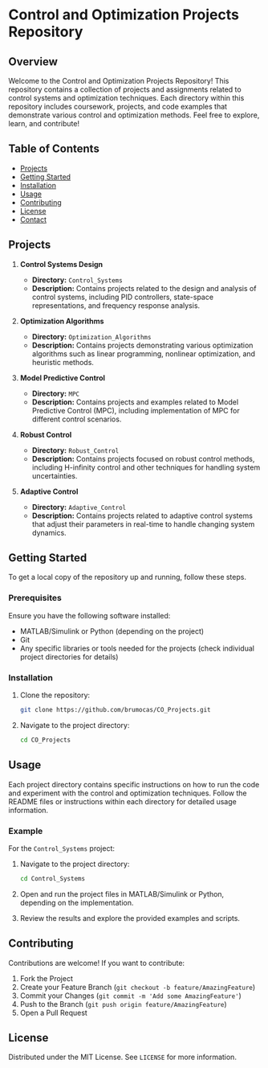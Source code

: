 # Control and Optimization Projects Repository

## Overview

Welcome to the Control and Optimization Projects Repository! This repository contains a collection of projects and assignments related to control systems and optimization techniques. Each directory within this repository includes coursework, projects, and code examples that demonstrate various control and optimization methods. Feel free to explore, learn, and contribute!

## Table of Contents

- [Projects](#projects)
- [Getting Started](#getting-started)
- [Installation](#installation)
- [Usage](#usage)
- [Contributing](#contributing)
- [License](#license)
- [Contact](#contact)

## Projects

1. **Control Systems Design**
   - **Directory:** `Control_Systems`
   - **Description:** Contains projects related to the design and analysis of control systems, including PID controllers, state-space representations, and frequency response analysis.

2. **Optimization Algorithms**
   - **Directory:** `Optimization_Algorithms`
   - **Description:** Contains projects demonstrating various optimization algorithms such as linear programming, nonlinear optimization, and heuristic methods.

3. **Model Predictive Control**
   - **Directory:** `MPC`
   - **Description:** Contains projects and examples related to Model Predictive Control (MPC), including implementation of MPC for different control scenarios.

4. **Robust Control**
   - **Directory:** `Robust_Control`
   - **Description:** Contains projects focused on robust control methods, including H-infinity control and other techniques for handling system uncertainties.

5. **Adaptive Control**
   - **Directory:** `Adaptive_Control`
   - **Description:** Contains projects related to adaptive control systems that adjust their parameters in real-time to handle changing system dynamics.

## Getting Started

To get a local copy of the repository up and running, follow these steps.

### Prerequisites

Ensure you have the following software installed:

- MATLAB/Simulink or Python (depending on the project)
- Git
- Any specific libraries or tools needed for the projects (check individual project directories for details)

### Installation

1. Clone the repository:
   ```sh
   git clone https://github.com/brumocas/CO_Projects.git
   ```

2. Navigate to the project directory:
   ```sh
   cd CO_Projects
   ```

## Usage

Each project directory contains specific instructions on how to run the code and experiment with the control and optimization techniques. Follow the README files or instructions within each directory for detailed usage information.

### Example

For the `Control_Systems` project:

1. Navigate to the project directory:
   ```sh
   cd Control_Systems
   ```

2. Open and run the project files in MATLAB/Simulink or Python, depending on the implementation.

3. Review the results and explore the provided examples and scripts.

## Contributing

Contributions are welcome! If you want to contribute:

1. Fork the Project
2. Create your Feature Branch (`git checkout -b feature/AmazingFeature`)
3. Commit your Changes (`git commit -m 'Add some AmazingFeature'`)
4. Push to the Branch (`git push origin feature/AmazingFeature`)
5. Open a Pull Request

## License

Distributed under the MIT License. See `LICENSE` for more information.
